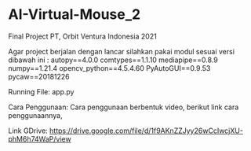 # AI-Virtual-Mouse_2
Final Project PT, Orbit Ventura Indonesia 2021

Agar project berjalan dengan lancar silahkan pakai modul sesuai versi dibawah ini :
autopy==4.0.0
comtypes==1.1.10
mediapipe==0.8.9
numpy==1.21.4
opencv_python==4.5.4.60
PyAutoGUI==0.9.53
pycaw==20181226

Running File:
app.py

Cara Penggunaan:
Cara penggunaan berbentuk video, berikut link cara penggunaannya,

Link GDrive:
https://drive.google.com/file/d/1f9AKnZZJyy26wCcIwcjXU-phM6h74WaP/view
